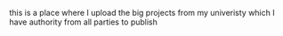 this is a place where I upload the big projects from my univeristy which I have authority from all parties to publish
